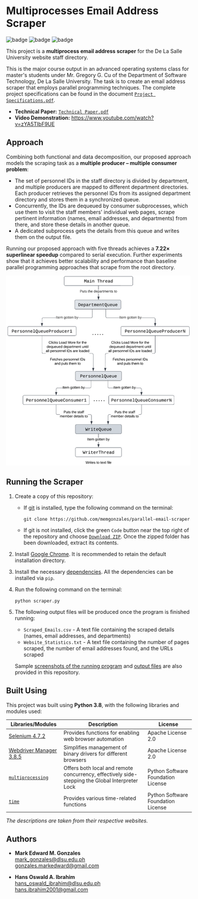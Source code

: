 # Multiprocesses Email Address Scraper
![badge][badge-python]
![badge][badge-selenium]
![badge][badge-chrome]

This project is a **multiprocess email address scraper** for the De La Salle University website staff directory. 

This is the major course output in an advanced operating systems class for master's students under Mr. Gregory G. Cu of the Department of Software Technology, De La Salle University. The task is to create an email address scraper that employs parallel programming techniques. The complete project specifications can be found in the document [`Project Specifications.pdf`](https://github.com/memgonzales/parallel-email-scraper/blob/master/Project%20Specifications.pdf).

- **Technical Paper:** [`Technical Paper.pdf`](https://github.com/memgonzales/parallel-email-scraper/blob/master/Technical%20Paper.pdf)
- **Video Demonstration:** https://www.youtube.com/watch?v=zYA5TIbF9UE

## Approach
Combining both functional and data decomposition, our proposed approach models the scraping task as a **multiple producer – multiple consumer problem**:
- The set of personnel IDs in the staff directory is divided by department, and multiple producers are mapped to different department directories. Each producer retrieves the personnel IDs from its assigned department directory and stores them in a synchronized queue. 
- Concurrently, the IDs are dequeued by consumer subprocesses, which use them to visit the staff members' individual web pages, scrape pertinent information (names, email addresses, and departments) from there, and store these details in another queue. 
- A dedicated subprocess gets the details from this queue and writes them on the output file.

Running our proposed approach with five threads achieves a **7.22&times; superlinear speedup** compared to serial execution. Further experiments show that it achieves better scalability and performance than baseline parallel programming approaches that scrape from the root directory.

<img src="https://github.com/memgonzales/parallel-email-scraper/blob/master/approach.png?raw=True" alt="App Screenshots" width = 500> 

## Running the Scraper
1. Create a copy of this repository:

    - If [git](https://git-scm.com/downloads) is installed, type the following command on the terminal:

        ```
        git clone https://github.com/memgonzales/parallel-email-scraper
        ```

    - If git is not installed, click the green `Code` button near the top right of the repository and choose [`Download ZIP`](https://github.com/memgonzales/parallel-email-scraper/archive/refs/heads/master.zip). Once the zipped folder has been downloaded, extract its contents.

2. Install [Google Chrome](https://www.google.com/chrome/?brand=BNSD&gclid=CjwKCAiAhqCdBhB0EiwAH8M_GvFEsHmcDe4zQm_t8izcLesJyq_GzCKoJp24grz8rve-lIxYYqmdxRoCX4oQAvD_BwE&gclsrc=aw.ds). It is recommended to retain the default installation directory.

3. Install the necessary [dependencies](https://github.com/memgonzales/parallel-email-scraper#built-using). All the dependencies can be installed via `pip`.

4. Run the following command on the terminal:
   ```
   python scraper.py
   ```

5. The following output files will be produced once the program is finished running:
   - `Scraped_Emails.csv` - A text file containing the scraped details (names, email addresses, and departments)
   - `Website_Statistics.txt` - A text file containing the number of pages scraped, the number of email addresses found, and the URLs scraped

   Sample [screenshots of the running program](https://github.com/memgonzales/parallel-email-scraper/tree/master/Sample%20Screenshots) and [output files](https://github.com/memgonzales/parallel-email-scraper/tree/master/Sample%20Output%20Files) are also provided in this repository.

## Built Using
This project was built using **Python 3.8**, with the following libraries and modules used:

Libraries/Modules | Description | License
--- | ---| ---
[Selenium 4.7.2](https://pypi.org/project/selenium/) | Provides functions for enabling web browser automation | Apache License 2.0
[Webdriver Manager 3.8.5](https://pypi.org/project/webdriver-manager/) | Simplifies management of binary drivers for different browsers | Apache License 2.0
[`multiprocessing`](https://docs.python.org/3/library/multiprocessing.html) | Offers both local and remote concurrency, effectively side-stepping the Global Interpreter Lock | Python Software Foundation License
[`time`](https://docs.python.org/3/library/time.html) | Provides various time-related functions | Python Software Foundation License

*The descriptions are taken from their respective websites.*

## Authors
- <b>Mark Edward M. Gonzales</b> <br/>
  mark_gonzales@dlsu.edu.ph <br/>
  gonzales.markedward@gmail.com <br/>
  
- <b>Hans Oswald A. Ibrahim</b> <br/>
  hans_oswald_ibrahim@dlsu.edu.ph <br/>
  hans.ibrahim2001@gmail.com

[badge-python]: https://img.shields.io/badge/python-3670A0?style=flat&logo=python&logoColor=ffdd54
[badge-selenium]: https://img.shields.io/badge/Selenium-43B02A?style=flat&logo=Selenium&logoColor=white
[badge-chrome]: https://img.shields.io/badge/Google%20Chrome-4285F4?style=flat&logo=GoogleChrome&logoColor=white
